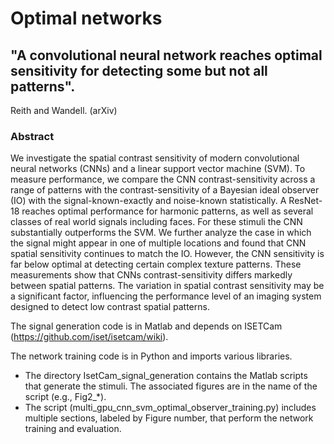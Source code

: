 # Optimal networks

## "A convolutional neural network reaches optimal sensitivity for detecting some but not all patterns".  
Reith and Wandell. (arXiv)

### Abstract
We investigate the spatial contrast sensitivity of modern convolutional neural networks (CNNs) and a linear support vector machine (SVM). To measure performance, we compare the CNN contrast-sensitivity across a range of patterns with the contrast-sensitivity of a Bayesian ideal observer (IO) with the signal-known-exactly and noise-known statistically. A ResNet-18 reaches optimal performance for harmonic patterns, as well as several classes of real world signals including faces. For these stimuli the CNN substantially outperforms the SVM. We further analyze the case in which the signal might appear in one of multiple locations and found that CNN spatial sensitivity continues to match the IO. However, the CNN sensitivity is far below optimal at detecting certain complex texture patterns. These measurements show that CNNs contrast-sensitivity differs markedly between spatial patterns. The variation in spatial contrast sensitivity may be a significant factor, influencing the performance level of an imaging system designed to detect low contrast spatial patterns.

The signal generation code is in Matlab and depends on ISETCam (https://github.com/iset/isetcam/wiki).  

The network training code is in Python and imports various libraries.

* The directory IsetCam_signal_generation contains the Matlab scripts that generate the stimuli.  The associated figures are in the name of the script (e.g., Fig2_*).
* The script (multi_gpu_cnn_svm_optimal_observer_training.py) includes multiple sections, labeled by Figure number, that perform the network training and evaluation.








